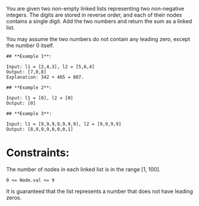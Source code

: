 You are given two non-empty linked lists representing two non-negative integers. The digits are stored in reverse order, and each of their nodes contains a single digit. Add the two numbers and return the sum as a linked list.

You may assume the two numbers do not contain any leading zero, except the number 0 itself.

```
## **Example 1**:

Input: l1 = [2,4,3], l2 = [5,6,4]
Output: [7,0,8]
Explanation: 342 + 465 = 807.
```

```
## **Example 2**:

Input: l1 = [0], l2 = [0]
Output: [0]
```

```
## **Example 3**:

Input: l1 = [9,9,9,9,9,9,9], l2 = [9,9,9,9]
Output: [8,9,9,9,0,0,0,1]
```

# **Constraints**:

The number of nodes in each linked list is in the range [1, 100].

```0 <= Node.val <= 9```

It is guaranteed that the list represents a number that does not have leading zeros.